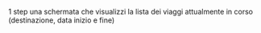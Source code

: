 1 step
una schermata che visualizzi la lista dei viaggi attualmente in corso (destinazione, data inizio e fine)